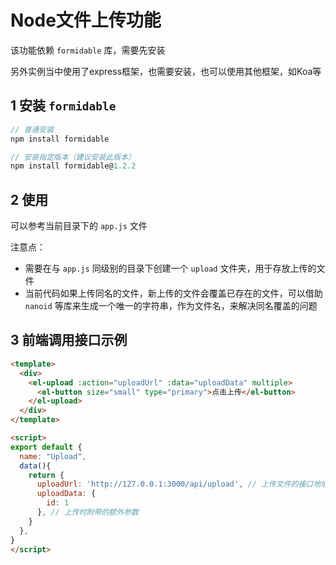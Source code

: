 # Node文件上传功能

该功能依赖 `formidable` 库，需要先安装

另外实例当中使用了express框架，也需要安装，也可以使用其他框架，如Koa等

## 1 安装 `formidable`
```js
// 普通安装
npm install formidable

// 安装指定版本（建议安装此版本）
npm install formidable@1.2.2
```

## 2 使用

可以参考当前目录下的 `app.js` 文件

注意点：
- 需要在与 `app.js` 同级别的目录下创建一个 `upload` 文件夹，用于存放上传的文件
- 当前代码如果上传同名的文件，新上传的文件会覆盖已存在的文件，可以借助 `nanoid` 等库来生成一个唯一的字符串，作为文件名，来解决同名覆盖的问题

## 3 前端调用接口示例
```html
<template>
  <div>
    <el-upload :action="uploadUrl" :data="uploadData" multiple>
      <el-button size="small" type="primary">点击上传</el-button>
    </el-upload>
  </div>
</template>

<script>
export default {
  name: "Upload",
  data(){
    return {
      uploadUrl: 'http://127.0.0.1:3000/api/upload', // 上传文件的接口地址
      uploadData: {
        id: 1
      }, // 上传时附带的额外参数
    }
  },
}
</script>
```